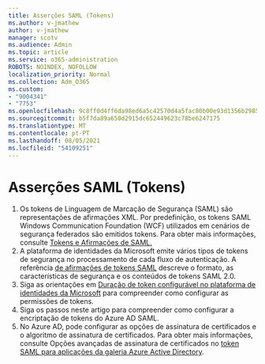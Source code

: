 ```yaml
---
title: Asserções SAML (Tokens)
ms.author: v-jmathew
author: v-jmathew
manager: scotv
ms.audience: Admin
ms.topic: article
ms.service: o365-administration
ROBOTS: NOINDEX, NOFOLLOW
localization_priority: Normal
ms.collection: Adm_O365
ms.custom:
- "9004341"
- "7753"
ms.openlocfilehash: 9c8ff0d4ff6da98ed6a5c42570d4a5fac80b00e93d1356b298528bd8d2c51a5f
ms.sourcegitcommit: b5f7da89a650d2915dc652449623c78be6247175
ms.translationtype: MT
ms.contentlocale: pt-PT
ms.lasthandoff: 08/05/2021
ms.locfileid: "54109251"
---
```

# <a name="saml-assertions-tokens"></a>Asserções SAML (Tokens)

1. Os tokens de Linguagem de Marcação de Segurança (SAML) são representações de afirmações XML. Por predefinição, os tokens SAML Windows Communication Foundation (WCF) utilizados em cenários de segurança federados são emitidos tokens. Para obter mais informações, consulte [Tokens e Afirmações de SAML.](https://docs.microsoft.com/dotnet/framework/wcf/feature-details/saml-tokens-and-claims)
2. A plataforma de identidades da Microsoft emite vários tipos de tokens de segurança no processamento de cada fluxo de autenticação. A referência [de afirmações de tokens SAML](https://docs.microsoft.com/azure/active-directory/develop/reference-saml-tokens) descreve o formato, as características de segurança e os conteúdos de tokens SAML 2.0.
3. Siga as orientações em [Duração de token configurável no plataforma de identidades da Microsoft](https://docs.microsoft.com/azure/active-directory/develop/active-directory-configurable-token-lifetimes) para compreender como configurar as permissões de tokens.
4. Siga os passos neste [](https://docs.microsoft.com/azure/active-directory/manage-apps/howto-saml-token-encryption) artigo para compreender como configurar a encriptação de tokens do Azure AD SAML.
5. No Azure AD, pode configurar as opções de assinatura de certificados e o algoritmo de assinatura de certificados. Para obter mais informações, consulte Opções avançadas de assinatura de certificados no [token SAML para aplicações da galeria Azure Active Directory](https://docs.microsoft.com/azure/active-directory/manage-apps/certificate-signing-options).
